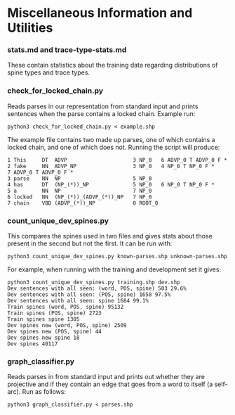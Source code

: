 # Miscellaneous Information and Utilities

### stats.md and trace-type-stats.md

These contain statistics about the training data regarding distributions of spine types and trace types.

### check_for_locked_chain.py

Reads parses in our representation from standard input and prints sentences when the parse contains a locked chain.
Example run:

```Shell
python3 check_for_locked_chain.py < example.shp
```

The example file contains two made up parses, one of which contains a locked chain, and one of which does not.
Running the script will produce:

```
1 This     DT  ADVP                     3 NP_0   6 ADVP_0 T ADVP_0 F *
2 fake     NN  ADVP_NP                  3 NP_0   4 NP_0 T NP_0 F *      7 ADVP_0 T ADVP_0 F *
3 parse    NN  NP                       5 NP_0
4 has      DT  (NP_(*))_NP              5 NP_0   6 NP_0 T NP_0 F *
5 a        NN  NP                       7 NP_0
6 locked   NN  (NP_(*))_(ADVP_(*))_NP   7 NP_0
7 chain    VBD (ADVP_(*))_NP            0 ROOT_0
```

### count_unique_dev_spines.py

This compares the spines used in two files and gives stats about those present in the second but not the first.
It can be run with:

```Shell
python3 count_unique_dev_spines.py known-parses.shp unknown-parses.shp
```

For example, when running with the training and development set it gives:

```Shell
python3 count_unique_dev_spines.py training.shp dev.shp
Dev sentences with all seen: (word, POS, spine) 503 29.6%
Dev sentences with all seen: (POS, spine) 1658 97.5%
Dev sentences with all seen: spine 1684 99.1%
Train spines (word, POS, spine) 95132
Train spines (POS, spine) 2723
Train spines spine 1305
Dev spines new (word, POS, spine) 2509
Dev spines new (POS, spine) 44
Dev spines new spine 18
Dev spines 40117
```

### graph_classifier.py

Reads parses in from standard input and prints out whether they are projective and if they contain an edge that goes from a word to itself (a self-arc).
Run as follows:

```Shell
python3 graph_classifier.py < parses.shp
```

